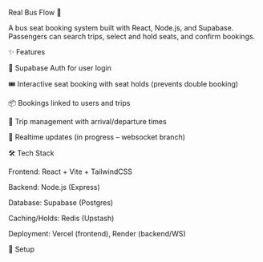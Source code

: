 Real Bus Flow 🚌

A bus seat booking system built with React, Node.js, and Supabase.
Passengers can search trips, select and hold seats, and confirm bookings.

✨ Features

🔐 Supabase Auth for user login

🎟️ Interactive seat booking with seat holds (prevents double booking)

📦 Bookings linked to users and trips

🚌 Trip management with arrival/departure times

🔔 Realtime updates (in progress – websocket branch)

🛠️ Tech Stack

Frontend: React + Vite + TailwindCSS

Backend: Node.js (Express)

Database: Supabase (Postgres)

Caching/Holds: Redis (Upstash)

Deployment: Vercel (frontend), Render (backend/WS)

🚀 Setup
